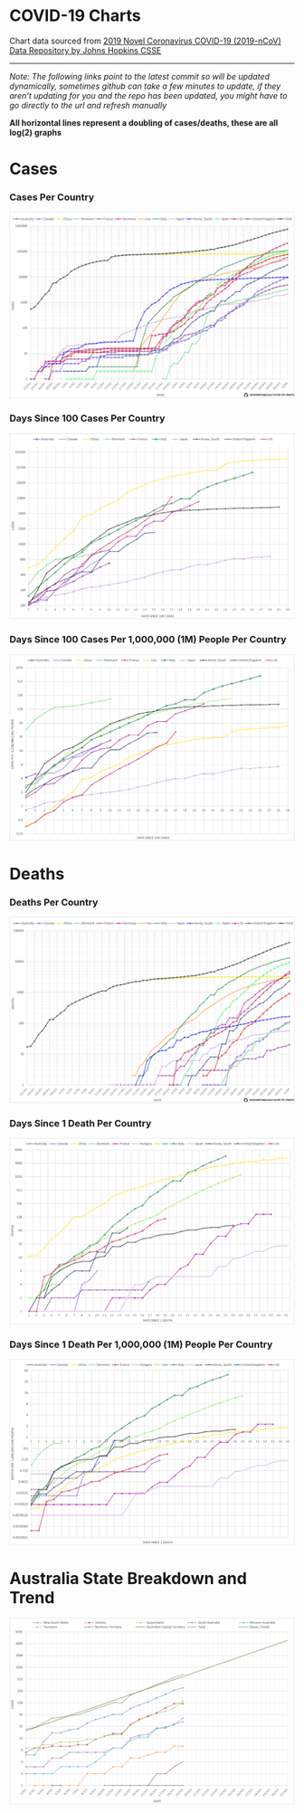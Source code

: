 # COVID-19 Charts

Chart data sourced from [2019 Novel Coronavirus COVID-19 \(2019-nCoV\) Data Repository by Johns Hopkins CSSE](https://github.com/CSSEGISandData/COVID-19)

---

*Note: The following links point to the latest commit so will be updated dynamically, sometimes github can take a few minutes to update, if they aren't updating for you and the repo has been updated, you might have to go directly to the url and refresh manually*

**All horizontal lines represent a doubling of cases/deaths, these are all log(2) graphs**

# Cases
### Cases Per Country
![Cases Per Country](/cases.png)

### Days Since 100 Cases Per Country
![Days Since 100 Cases Per Country](/cases_days_since.png)

### Days Since 100 Cases Per 1,000,000 (1M) People Per Country
![Days Since 100 Cases Per 1,000,000 (1M) People Per Country](/cases_days_since_by_population.png)

# Deaths
### Deaths Per Country
![Deaths Per Country](/deaths.png)

### Days Since 1 Death Per Country
![Days Since 1 Death Per Country](/deaths_days_since.png)

### Days Since 1 Death Per 1,000,000 (1M) People Per Country
![Days Since 1 Death Per 1,000,000 (1M) People Per Country](/deaths_days_since_by_population.png)

# Australia State Breakdown and Trend
![Cases Per Country](/australia_totals.png)
